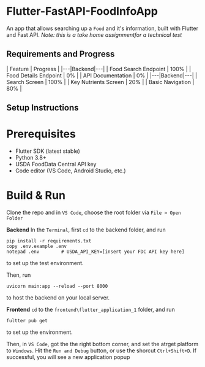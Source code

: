# Flutter-FastAPI-FoodInfoApp
An app that allows searching up a `Food` and it's information, built with Flutter and Fast API. 
_Note: this is a take home assignmentfor a technical test_

## Requirements and Progress 
| Feature | Progress |
|---|Backend|---|
| Food Search Endpoint | 100% |
| Food Details Endpoint | 0% |
| API Documentation | 0% |
|---|Backend|---|
| Search Screen | 100% |
| Key Nutrients Screen | 20% |
| Basic Navigation | 80% |

## Setup Instructions
# Prerequisites
- Flutter SDK (latest stable)
- Python 3.8+
- USDA FoodData Central API key
- Code editor (VS Code, Android Studio, etc.)

# Build & Run
Clone the repo and in `VS Code`, choose the root folder via `File > Open Folder`

**Backend**
In the `Terminal`, first `cd` to the backend folder, and run
```
pip install -r requirements.txt
copy .env.example .env
notepad .env        # USDA_API_KEY=[insert your FDC API key here]
```
to set up the test environment.

Then, run
```
uvicorn main:app --reload --port 8000
```
to host the backend on your local server.

**Frontend**
`cd` to the `frontend\flutter_application_1` folder, and run
```
fultter pub get
```
to set up the environment.

Then, in `VS Code`, got the the right bottom corner, and set the atrget platform to `Windows`.
Hit the `Run and Debug` button, or use the shorcut `Ctrl+Shift+D`.
If successful, you will see a new application popup




